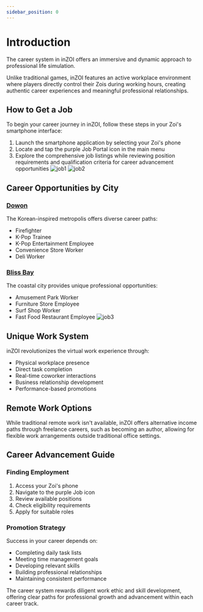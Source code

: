 ```yaml
---
sidebar_position: 0
---
```


# Introduction

The career system in inZOI offers an immersive and dynamic approach to professional life simulation. 

Unlike traditional games, inZOI features an active workplace environment where players directly control their Zois during working hours, creating authentic career experiences and meaningful professional relationships.

## How to Get a Job
To begin your career journey in inZOI, follow these steps in your Zoi's smartphone interface:

1. Launch the smartphone application by selecting your Zoi's phone
2. Locate and tap the purple Job Portal icon in the main menu
3. Explore the comprehensive job listings while reviewing position requirements and qualification criteria for career advancement opportunities
![job1](/doc/job/job1.webp)
![job2](/doc/job/job2.webp)
## Career Opportunities by City

### [Dowon](/docs/jobs_and_careers/dowon-jobs)
The Korean-inspired metropolis offers diverse career paths:
- Firefighter
- K-Pop Trainee
- K-Pop Entertainment Employee
- Convenience Store Worker
- Deli Worker

### [Bliss Bay](/docs/jobs_and_careers/bliss-bay-jobs)
The coastal city provides unique professional opportunities:
- Amusement Park Worker
- Furniture Store Employee
- Surf Shop Worker
- Fast Food Restaurant Employee
![job3](/doc/job/job3.webp)
## Unique Work System

inZOI revolutionizes the virtual work experience through:
- Physical workplace presence
- Direct task completion
- Real-time coworker interactions
- Business relationship development
- Performance-based promotions

## Remote Work Options
While traditional remote work isn't available, inZOI offers alternative income paths through freelance careers, such as becoming an author, allowing for flexible work arrangements outside traditional office settings.

## Career Advancement Guide

### Finding Employment
1. Access your Zoi's phone
2. Navigate to the purple Job icon
3. Review available positions
4. Check eligibility requirements
5. Apply for suitable roles

### Promotion Strategy
Success in your career depends on:
- Completing daily task lists
- Meeting time management goals
- Developing relevant skills
- Building professional relationships
- Maintaining consistent performance

The career system rewards diligent work ethic and skill development, offering clear paths for professional growth and advancement within each career track.

